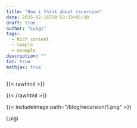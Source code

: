 ```yaml
---
title: "How i think about recursion"
date: 2025-02-16T19:53:33+05:30
draft: true
author: "Luigi"
tags:
  - Rich content
  - Sample
  - example
description: ""
toc: true
mathjax: true
---
```


{{< rawhtml >}} 
<script>
MathJax = {
	tex: {
		inlineMath: [["$", "$"]]
	}
};
</script>

<style>
pre {
  max-height: none !important;
  height: auto !important;
  overflow-y: visible !important;
}

.carousel-control-prev-icon,
.carousel-control-next-icon {
    background-color: black;
}

.carousel-indicators [data-bs-target] {
    background-color: #000; /* Colore degli indicatori (nero) */
    border-radius: 50%; /* Forma circolare */
    width: 10px; /* Larghezza dell'indicatore */
    height: 10px; /* Altezza dell'indicatore */
    opacity: 0.5; /* Trasparenza per indicatori non attivi */
    border: none; /* Rimuove il bordo quadrato */
}

.carousel-indicators [data-bs-target].active {
    opacity: 1; /* Opacità per l'indicatore attivo */
}

/* Posizionamento delle frecce */
.carousel-control-prev,
.carousel-control-next {
	margin-top: 40%;
    width: 5%; /* Regola la larghezza delle frecce */
}

.carousel-item {
    transition: none !important; /* Disabilita la transizione */
}

.carousel-item.active {
    display: block; /* Assicurati che l'immagine attiva sia mostrata */
}

.carousel-item-next,
.carousel-item-prev,
.carousel-item.active {
    display: block; /* Assicura che le immagini siano visibili */
}

.carousel-control-prev-icon {
    transform: rotate(90deg); /* Ruota di 90° in senso orario */
}

/* Ruota la freccia "avanti" verso il basso */
.carousel-control-next-icon {
    transform: rotate(90deg); /* Ruota di 270° in senso orario */
}


body img{
    filter: invert(100%);
    mix-blend-mode: difference;
    background-color: #18191A; /* Questo diventa il nuovo "bianco" */
}
.navbar-brand img{
	filter: none;
	mix-blend-mode: normal;
}

</style>


    
{{< /rawhtml >}}


{{< includeImage path="/blog/recursion/1.png" >}}


Luigi